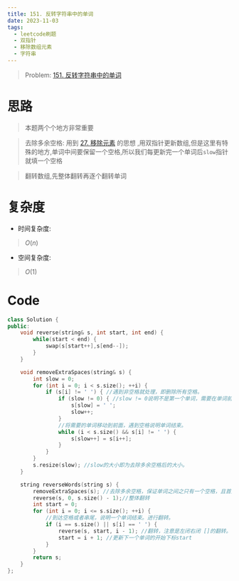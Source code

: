 ```yaml
---
title: 151. 反转字符串中的单词
date: 2023-11-03
tags:
  - leetcode刷题
  - 双指针
  - 移除数组元素
  - 字符串
---
```


> Problem: [151. 反转字符串中的单词](https://leetcode.cn/problems/reverse-words-in-a-string/description/)

  

# 思路

> 本题两个个地方非常重要

  

> 去除多余空格: 用到 [27. 移除元素](https://leetcode.cn/problems/remove-element/description/) 的思想 ,用双指针更新数组,但是这里有特殊的地方,单词中间要保留一个空格,所以我们每更新完一个单词后`slow`指针就填一个空格

  

> 翻转数组,先整体翻转再逐个翻转单词

  

# 复杂度

- 时间复杂度:

> $O(n)$

  

- 空间复杂度:

> $O(1)$

  
  

# Code

```C++
class Solution {
public:
    void reverse(string& s, int start, int end) {
        while(start < end) {
            swap(s[start++],s[end--]);
        }
    }

    void removeExtraSpaces(string& s) {
        int slow = 0;  
        for (int i = 0; i < s.size(); ++i) {
            if (s[i] != ' ') { //遇到非空格就处理，即删除所有空格。
                if (slow != 0) { //slow != 0说明不是第一个单词，需要在单词前添加空格。
                    s[slow] = ' ';
                    slow++;
                }
                //将需要的单词移动到前面，遇到空格说明单词结束。
                while (i < s.size() && s[i] != ' ') {
                    s[slow++] = s[i++];
                }
            }
        }
        s.resize(slow); //slow的大小即为去除多余空格后的大小。
    }

    string reverseWords(string s) {
        removeExtraSpaces(s); //去除多余空格，保证单词之间之只有一个空格，且首尾没空格。
        reverse(s, 0, s.size() - 1);//整体翻转
        int start = 0;
        for (int i = 0; i <= s.size(); ++i) {
            //到达空格或者串尾，说明一个单词结束。进行翻转。
            if (i == s.size() || s[i] == ' ') {
                reverse(s, start, i - 1); //翻转，注意是左闭右闭 []的翻转。
                start = i + 1; //更新下一个单词的开始下标start
            }
        }
        return s;
    }
};
```